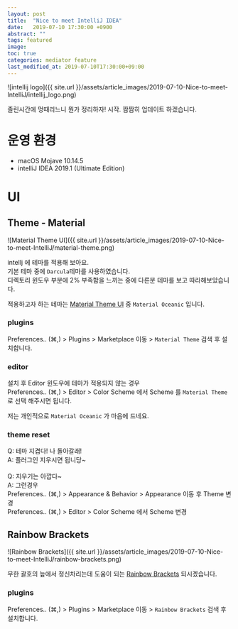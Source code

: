 ```yaml
---
layout: post
title:  "Nice to meet IntelliJ IDEA"
date:   2019-07-10 17:30:00 +0900
abstract: ""
tags: featured
image:
toc: true
categories: mediator feature
last_modified_at: 2019-07-10T17:30:00+09:00
---
```



![intellij logo]({{ site.url }}/assets/article_images/2019-07-10-Nice-to-meet-IntelliJ/intellij_logo.png)

졸린시간에 멍때리느니 뭔가 정리하자! 시작.
짬짬히 업데이트 하겠습니다.

# 운영 환경
- macOS Mojave 10.14.5  
- intelliJ IDEA 2019.1 (Ultimate Edition)

# UI

## Theme - Material


![Material Theme UI]({{ site.url }}/assets/article_images/2019-07-10-Nice-to-meet-IntelliJ/material-theme.png)

intellj 에 테마를 적용해 보아요.  
기본 테마 중에 `Darcula`테마를 사용하였습니다.  
디렉토리 윈도우 부분에 2% 부족함을 느끼는 중에 다른분 테마를 보고 따라해보았습니다.

적용하고자 하는 테마는 [Material Theme UI](https://plugins.jetbrains.com/plugin/8006-material-theme-ui/versions) 중 `Material Oceanic` 입니다.


### plugins
Preferences.. (⌘,) > Plugins > Marketplace  이동 > `Material Theme` 검색 후 설치합니다.

### editor
설치 후 Editor 윈도우에 테마가 적용되지 않는 경우   
Preferences.. (⌘,) > Editor > Color Scheme 에서 Scheme 를 `Material Theme`로 선택 해주시면 됩니다.

저는 개인적으로 `Material Oceanic` 가 마음에 드네요.  


### theme reset
Q: 테마 지겹다! 나 돌아갈래!  
A: 플러그인 지우시면 됩니당~   
<br>
Q: 지우기는 아깝다~   
A: 그런경우   
Preferences.. (⌘,) > Appearance & Behavior > Appearance 이동 후 Theme 변경  
Preferences.. (⌘,) > Editor > Color Scheme  에서 Scheme 변경


## Rainbow Brackets

![Rainbow Brackets]({{ site.url }}/assets/article_images/2019-07-10-Nice-to-meet-IntelliJ/rainbow-brackets.png)


무한 괄호의 늪에서 정신차리는데 도움이 되는 [Rainbow Brackets](https://plugins.jetbrains.com/plugin/10080-rainbow-brackets) 되시겠습니다.

### plugins
Preferences.. (⌘,) > Plugins > Marketplace  이동 > `Rainbow Brackets` 검색 후 설치합니다.
